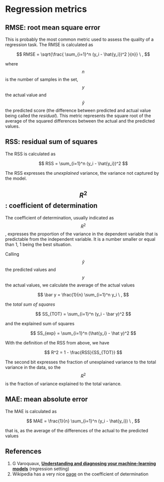 # Regression metrics

## RMSE: root mean square error

This is probably the most common metric used to assess the quality of a regression task. The RMSE is calculated as

$$
RMSE = \sqrt{\frac{ \sum_{i=1}^n (y_i - \hat{y_i})^2 }{n}} \ ,
$$

where$$n$$is the number of samples in the set,$$y$$the actual value and$$\hat y$$the predicted score \(the difference between predicted and actual value being called the _residual_\). This metric represents the square root of the average of the squared differences between the actual and the predicted values.

## RSS: residual sum of squares

The RSS is calculated as

$$
RSS = \sum_{i=1}^n (y_i - \hat{y_i})^2
$$

The RSS expresses the _unexplained_ variance, the variance not captured by the model. 

## $$R^2$$: coefficient of determination

The coefficient of determination, usually indicated as$$R^2$$, expresses the proportion of the variance in the dependent variable that is predictable from the independent variable. It is a number smaller or equal than 1, 1 being the best situation.

Calling$$\hat{y}$$the predicted values and$$y$$the actual values, we calculate the average of the actual values

$$
\bar y = \frac{1}{n} \sum_{i=1}^n y_i \ ,
$$

the _total sum of squares_

$$
SS_{TOT} = \sum_{i=1}^n (y_i - \bar y)^2
$$

and the explained sum of squares

$$
SS_{exp} = \sum_{i=1}^n (\hat{y_i} - \hat y)^2
$$

With the definition of the RSS from above, we have

$$
R^2 = 1 - \frac{RSS}{SS_{TOT}}
$$

The second bit expresses the fraction of unexplained variance to the total variance in the data, so the $$R^2$$ is the fraction of variance explained to the total variance.

## MAE: mean absolute error

The MAE is calculated as

$$
MAE = \frac{1}{n} \sum_{i=1}^n (y_i - \hat{y_i}) \ ,
$$

that is, as the average of the differences of the actual to the predicted values



## References

1. G Varoquaux, [**Understanding and diagnosing your machine-learning models**](http://gael-varoquaux.info/interpreting_ml_tuto/content/01_how_well/01_metrics.html#classification-settings) \(regression setting\)
2. Wikipedia has a very nice [page](https://en.wikipedia.org/wiki/Coefficient_of_determination) on the coefficient of determination

